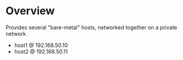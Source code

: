 # Overview

Provides several "bare-metal" hosts, networked together on a private network.

- host1 @ 192.168.50.10
- host2 @ 192.168.50.11

